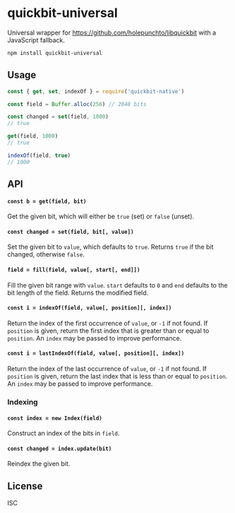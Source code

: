 # quickbit-universal

Universal wrapper for https://github.com/holepunchto/libquickbit with a JavaScript fallback.

```sh
npm install quickbit-universal
```

## Usage

```js
const { get, set, indexOf } = require('quickbit-native')

const field = Buffer.alloc(256) // 2048 bits

const changed = set(field, 1000)
// true

get(field, 1000)
// true

indexOf(field, true)
// 1000
```

## API

#### `const b = get(field, bit)`

Get the given bit, which will either be `true` (set) or `false` (unset).

#### `const changed = set(field, bit[, value])`

Set the given bit to `value`, which defaults to `true`. Returns `true` if the bit changed, otherwise `false`.

#### `field = fill(field, value[, start[, end]])`

Fill the given bit range with `value`. `start` defaults to `0` and `end` defaults to the bit length of the field. Returns the modified field.

#### `const i = indexOf(field, value[, position][, index])`

Return the index of the first occurrence of `value`, or `-1` if not found. If `position` is given, return the first index that is greater than or equal to `position`. An `index` may be passed to improve performance.

#### `const i = lastIndexOf(field, value[, position][, index])`

Return the index of the last occurrence of `value`, or `-1` if not found. If `position` is given, return the last index that is less than or equal to `position`. An `index` may be passed to improve performance.

### Indexing

#### `const index = new Index(field)`

Construct an index of the bits in `field`.

#### `const changed = index.update(bit)`

Reindex the given bit.

## License

ISC
